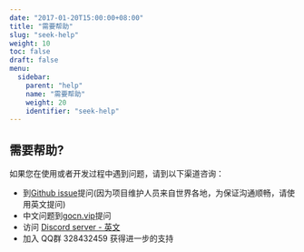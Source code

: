 ```yaml
---
date: "2017-01-20T15:00:00+08:00"
title: "需要帮助"
slug: "seek-help"
weight: 10
toc: false
draft: false
menu:
  sidebar:
    parent: "help"
    name: "需要帮助"
    weight: 20
    identifier: "seek-help"
---
```


## 需要帮助?

如果您在使用或者开发过程中遇到问题，请到以下渠道咨询：

- 到[Github issue](https://github.com/go-gitea/gitea/issues)提问(因为项目维护人员来自世界各地，为保证沟通顺畅，请使用英文提问)
- 中文问题到[gocn.vip](https://gocn.vip/topic/gitea)提问
- 访问 [Discord server - 英文](https://discord.gg/Gitea)
- 加入 QQ群 328432459 获得进一步的支持
